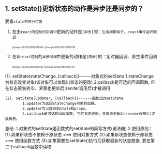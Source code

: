 ## 1. setState()更新状态的动作是异步还是同步的？

要看`state的执行位置`

1. 在由`react所控制的回调中`更新的动作是`[异步]`的：`生命周期钩子`、`react事件监听回调`

   <img src="C:\Users\zayn\AppData\Roaming\Typora\typora-user-images\image-20220325192059594.png" alt="image-20220325192059594" style="zoom: 50%;" />

   <img src="C:\Users\zayn\AppData\Roaming\Typora\typora-user-images\image-20220325192123790.png" alt="image-20220325192123790" style="zoom: 50%;" />

2. 在`非react控制`的`异步回调`中更新的动作是`[同步]`的：定时器回调、原生事件回调

   <img src="C:\Users\zayn\AppData\Roaming\Typora\typora-user-images\image-20220325192957840.png" alt="image-20220325192957840" style="zoom:50%;" />

   <img src="C:\Users\zayn\AppData\Roaming\Typora\typora-user-images\image-20220325193014757.png" alt="image-20220325193014757" style="zoom:50%;" />

(1). setState(stateChange, [callback])------对象式的setState
        1.stateChange为状态改变对象(该对象可以体现出状态的更改)
        2.callback是可选的回调函数, 它在状态更新完毕、界面也更新后(render调用后)才被调用

	
					
	(2). setState(updater, [callback])------函数式的setState
	        1.updater为返回stateChange对象的函数。
	        2.updater可以接收到state和props。
	        4.callback是可选的回调函数, 它在状态更新、界面也更新后(render调用后)才被调用。
总结:
		1.对象式的setState是函数式的setState的简写方式(语法糖)
		2.使用原则：
				(1).如果新状态不依赖于原状态 ===> 使用对象方式
				(2).如果新状态依赖于原状态 ===> 使用函数方式
				(3).如果需要在setState()执行后获取最新的状态数据, 
					要在第二个callback函数中读取

#### 